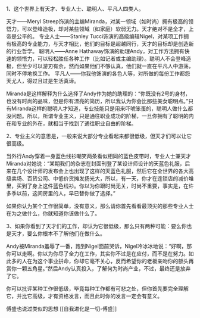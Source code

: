 1、这个世界上有天才、专业人士、聪明人、平凡人四类人。

天才——Meryl Streep饰演的主编Miranda，对某一领域（如时尚）拥有极高的领悟力，可以登峰造极，却对某些领域（如家庭）软弱无力。天才绝对不是全才，上帝是公平的。
专业人士——Stanley Tucci饰演的高级编辑Nigel，对某项工作拥有极高的专业能力，与天才相比，他们的目标是超越同行，天才的目标却是创造新的行业哲学。
聪明人——Anne Hathaway饰演的助理Andy，对工作方法拥有快速的领悟力，可以轻松胜任各种工作（比如记者或主编助理）。聪明人不会登峰造极，但至少可以游刃有余，然而如果他们不够认真，他们就一直在平凡人中游荡，同时不停地换工作。
平凡人——你我他饰演的各色人等，对所做的每份工作都怨天尤人，得过且过是生活真谛。

Miranda是这样解释为什么选择了Andy作为她的助理的：“你既没有2号的身材，也没有时尚的品味，但是你有漂亮的简历，所以我认为你会比那些美女聪明点。”只有Miranda这样的聪明人才知道，专业技能只是用来吓唬笨蛋的，聪明人做什么都没问题。所以，所谓专业主义，只是通往职业成功的阶梯，一旦你拥有了聪明的内在和专业的外在，就相当于找到了通往职业自由的阶梯。

2、专业主义的意思是，一般来说大部分专业看起来都很低级，但天才们可以让它很高级。

当外行Andy穿着一身蓝色线衫嘲笑两条看似相同的蓝色皮带时，专业人士兼天才Miranda对她说：“某期我们的杂志在封面刊登了某设计师设计的天蓝色礼服，后来在几个设计师的发布会上也出现了这样的天蓝色礼服，然后它在全世界的各大高级卖场、百货公司、中低价货摊发扬光大，所以，有一天，你才在连锁店的减价堆里，买到了身上这件蓝色线衫。你以为你跟时尚无关，时尚不重要，事实是，在许多季以前，这间房里的人，早已替你做了选择。”

如果你认为某个工作很简单，没有意义，那么请你首先看看最顶尖的那些专业人士在为之做什么，你就知道你该做什么了。

3、如果你看到了天才们的工作，却认为它很低级，那么只有两种可能：要么你也是天才，要么你根本不了解他们在做什么。

Andy被Miranda羞辱了一番，跑到Nigel面前哭诉，Nigel冷冰冰地说：“好啊，那你可以走啊。你以为你尽了全力在工作，其实你不过是在应付，而不是在努力。如此多的人在为这个事业拼命，你却它毫不关心，反而希望你的老板亲吻你的额头再赏你一颗五角星。”然后Andy认真投入，了解何为时尚产业，不过，最终还是放弃了它。

你可以批评某种工作很低级，毕竟每种工作都有可悲之处，但你首先要完全理解它，并比它高级，才有资格发言，而且此时你的发言一定会有意义。 

傅盛也说过类似的思想 [[自我进化是一切-傅盛]]
